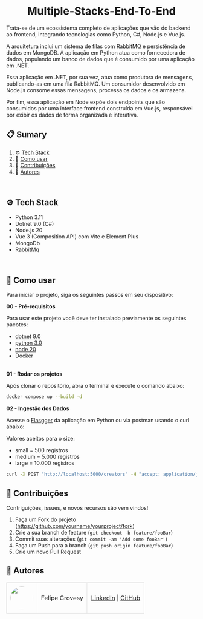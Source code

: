 <div align="center">
  <h1 align="center">Multiple-Stacks-End-To-End</h1>

   <div align="left">
    Trata-se de um ecossistema completo de aplicações que vão do backend ao frontend, integrando tecnologias como Python, C#, Node.js e Vue.js.
     
A arquitetura inclui um sistema de filas com RabbitMQ e persistência de dados em MongoDB. A aplicação em Python atua como fornecedora de dados, populando um banco de dados que é consumido por uma aplicação em .NET.

Essa aplicação em .NET, por sua vez, atua como produtora de mensagens, publicando-as em uma fila RabbitMQ. Um consumidor desenvolvido em Node.js consome essas mensagens, processa os dados e os armazena.

Por fim, essa aplicação em Node expõe dois endpoints que são consumidos por uma interface frontend construída em Vue.js, responsável por exibir os dados de forma organizada e interativa.
    </div>
</div>

## 📋 <a name="table">Sumary</a>

1. ⚙️ [Tech Stack](#tech-stack)
2. 🤖 [Como usar](#quick-start)
3. 🤝 [Contribuições](#contributing)
4. 👥 [Autores](#authors)
<br>

## <a name="tech-stack">⚙️ Tech Stack</a>

- Python 3.11
- Dotnet 9.0 (C#)
- Node.js 20
- Vue 3 (Composition API) com Vite e Element Plus
- MongoDb
- RabbitMq
  
<br>

## <a name="quick-start">🤖 Como usar</a>

Para iniciar o projeto, siga os seguintes passos em seu dispositivo:

**00 - Pré-requisitos**

Para usar este projeto você deve ter instalado previamente os seguintes pacotes:

- [dotnet 9.0](https://dotnet.microsoft.com/pt-br/download/dotnet/9.0)
- [python 3.0](https://www.python.org/downloads/release/python-3110/)
- [node 20](https://nodejs.org/pt/blog/release/v20.9.0)
- Docker
  <br/><br/>

**01 - Rodar os projetos**

Após clonar o repositório, abra o terminal e execute o comando abaixo: 

```bash
docker compose up --build -d
```

**02 - Ingestão dos Dados**

Acesse o [Flasgger](http://localhost:5000/apidocs/#/Creators/post_creators) da aplicação em Python ou via postman usando o curl abaixo:

Valores aceitos para o size:

- small = 500 registros
- medium = 5.000 registros
- large = 10.000 registros

```bash
curl -X POST "http://localhost:5000/creators" -H "accept: application/json" -H "Content-Type: application/json" -d "{ \"size\": \"small\"}"
```




## <a name="contributing">🤝 Contribuições</a>

Contriguições, issues, e novos recursos são vem vindos!

1. Faça um Fork do projeto (<https://github.com/yourname/yourproject/fork>)
2. Crie a sua branch de feature (`git checkout -b feature/fooBar`)
3. Commit suas alterações (`git commit -am 'Add some fooBar'`)
4. Faça um Push para a branch (`git push origin feature/fooBar`)
5. Crie um novo Pull Request


## <a name="authors">👥 Autores</a>

<table style="border-collapse: collapse; table-layout: auto; text-align: left;">

  <tbody>
    <tr>
      <td style="padding: 10px; border: 1px solid #ddd;">
        <img src="https://avatars.githubusercontent.com/u/60819196?v=4" width="60" style="border-radius: 50%; display: block; margin: 0 auto;">
      </td>
      <td style="padding: 10px; border: 1px solid #ddd;">Felipe Crovesy</td>
      <td style="padding: 10px; border: 1px solid #ddd;">
        <a href="https://www.linkedin.com/in/felipe-crovesy-6a299283/" target="_blank">LinkedIn</a> |
        <a href="https://github.com/felipecrovesy" target="_blank">GitHub</a>
      </td>
    </tr>
  </tbody>
</table>
